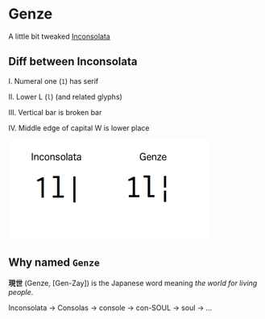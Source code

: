 # Genze
A little bit tweaked [Inconsolata](http://levien.com/type/myfonts/inconsolata.html)

## Diff between Inconsolata
I. Numeral one (`1`) has serif

II. Lower L (`l`) (and related glyphs)

III. Vertical bar is broken bar

IV. Middle edge of capital W is lower place

![diff image](diff.png)

## Why named `Genze`
**現世** (Genze, \[Gen-Zay\]) is the Japanese word meaning *the world for living people*.

Inconsolata -> Consolas -> console -> con-SOUL -> soul -> ...
